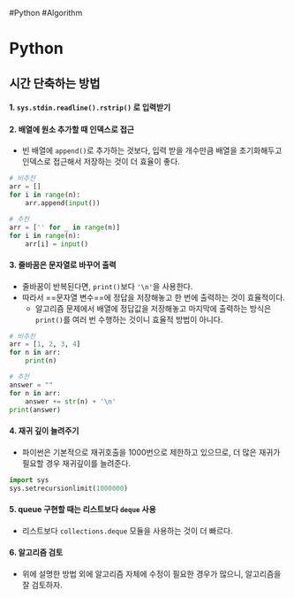 #Python #Algorithm
# Python
## 시간 단축하는 방법
#### 1. `sys.stdin.readline().rstrip()` 로 입력받기
#### 2. 배열에 원소 추가할 때 인덱스로 접근
- 빈 배열에 `append()`로 추가하는 것보다, 입력 받을 개수만큼 배열을 초기화해두고 인덱스로 접근해서 저장하는 것이 더 효율이 좋다.
```python
# 비추천
arr = []
for i in range(n):
	arr.append(input())

# 추천
arr = ['' for _ in range(n)]
for i in range(n):
	arr[i] = input()
```
#### 3. 줄바꿈은 문자열로 바꾸어 출력
- 줄바꿈이 반복된다면, `print()`보다 `'\n'`을 사용한다.
- 따라서 ==문자열 변수==에 정답을 저장해놓고 한 번에 출력하는 것이 효율적이다.
	- 알고리즘 문제에서 배열에 정답값을 저장해놓고 마지막에 출력하는 방식은 `print()`를 여러 번 수행하는 것이니 효율적 방법이 아니다.
```python
# 비추천
arr = [1, 2, 3, 4]
for n in arr:
	print(n)

# 추천
answer = ""
for n in arr:
	answer += str(n) + '\n'
print(answer)
```
#### 4.  재귀 깊이 늘려주기
- 파이썬은 기본적으로 재귀호출을 1000번으로 제한하고 있으므로, 더 많은 재귀가 필요할 경우 재귀깊이를 늘려준다.
```python
import sys
sys.setrecursionlimit(1000000)
```
#### 5. queue 구현할 때는 리스트보다 `deque` 사용
- 리스트보다 `collections.deque` 모듈을 사용하는 것이 더 빠르다.
#### 6. 알고리즘 검토
- 위에 설명한 방법 외에 알고리즘 자체에 수정이 필요한 경우가 많으니, 알고리즘을 잘 검토하자.